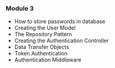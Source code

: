 

### Module 3
* How to store passwords in database
* Creating the User Model
* The Repository Pattern
* Creating the Authentication Controller
* Data Transfer Objects
* Token Authentication
* Authentication Middleware